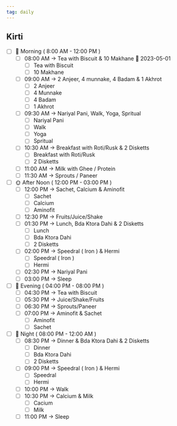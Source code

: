 ```yaml
---
tag: daily
---
```



## Kirti
- [ ] 🌅 Morning ( 8:00 AM - 12:00 PM ) 
	- [ ] 08:00 AM →  Tea with Biscuit & 10 Makhane 📅 2023-05-01 
		- [ ] Tea with Biscuit
		- [ ] 10 Makhane
	- [ ] 09:00 AM → 2 Anjeer, 4 munnake, 4 Badam & 1 Akhrot
		- [ ] 2 Anjeer
		- [ ] 4 Munnake
		- [ ] 4 Badam
		- [ ] 1 Akhrot
	- [ ] 09:30 AM → Nariyal Pani, Walk, Yoga, Spritual
		- [ ] Nariyal Pani
		- [ ] Walk
		- [ ] Yoga
		- [ ] Spritual
	- [ ] 10:30 AM → Breakfast with Roti/Rusk & 2 Disketts
		- [ ] Breakfast with Roti/Rusk
		- [ ] 2 Disketts
	- [ ] 11:00 AM → Milk with Ghee / Protein
	- [ ] 11:30 AM → Sprouts / Paneer
- [ ] 🌞 After Noon ( 12:00 PM - 03:00 PM )
	- [ ] 12:00 PM → Sachet, Calcium & Aminofit
		- [ ] Sachet
		- [ ] Calcium
		- [ ] Aminofit
	- [ ] 12:30 PM → Fruits/Juice/Shake
	- [ ] 01:30 PM → Lunch, Bda Ktora Dahi & 2 Disketts
		- [ ] Lunch
		- [ ] Bda Ktora Dahi
		- [ ] 2 Disketts
	- [ ] 02:00 PM →  Speedral ( Iron ) & Hermi
		- [ ] Speedral ( Iron )
		- [ ] Hermi
	- [ ] 02:30 PM → Nariyal Pani
	- [ ] 03:00 PM → Sleep
- [ ] 🌆 Evening ( 04:00 PM - 08:00 PM )
	- [ ] 04:30 PM → Tea with Biscuit
	- [ ] 05:30 PM → Juice/Shake/Fruits
	- [ ] 06:30 PM → Sprouts/Paneer
	- [ ] 07:00 PM → Aminofit & Sachet
		- [ ] Aminofit
		- [ ] Sachet
- [ ] 🌃 Night ( 08:00 PM - 12:00 AM )
	- [ ] 08:30 PM → Dinner & Bda Ktora Dahi & 2 Disketts
		- [ ] Dinner
		- [ ] Bda Ktora Dahi
		- [ ] 2 Disketts
	- [ ] 09:00 PM → Speedral ( Iron ) & Hermi
		- [ ] Speedral 
		- [ ] Hermi
	- [ ] 10:00 PM → Walk
	- [ ] 10:30 PM → Calcium & Milk
		- [ ] Cacium
		- [ ] Milk
	- [ ] 11:00 PM → Sleep
